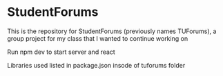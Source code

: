 # StudentForums
This is the repository for StudentForums (previously names TUForums), a group project for my class that I wanted to continue working on

Run npm dev to start server and react

Libraries used listed in package.json insode of tuforums folder
